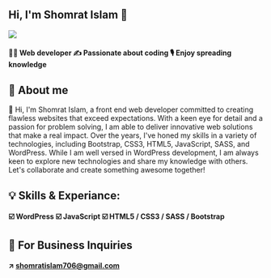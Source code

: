 ## Hi, I'm Shomrat Islam 👋
![](https://pixelperfectpro.co/wp-content/uploads/2024/05/Developer-Shomrat.png)
#### 👨‍💻 Web developer ✍️ Passionate about coding 🎙️ Enjoy spreading knowledge

## 🤵 About me

👋 Hi, I'm Shomrat Islam, a front end web developer committed to creating flawless websites that exceed expectations. With a keen eye for detail and a passion for problem solving, I am able to deliver innovative web solutions that make a real impact. Over the years, I've honed my skills in a variety of technologies, including Bootstrap, CSS3, HTML5, JavaScript, SASS, and WordPress. While I am well versed in WordPress development, I am always keen to explore new technologies and share my knowledge with others. Let's collaborate and create something awesome together!

## 💡 Skills & Experiance:
#### ☑️ WordPress ☑️ JavaScript ☑️ HTML5 / CSS3 / SASS / Bootstrap

## 📧 For Business Inquiries
#### ↗️ shomratislam706@gmail.com
